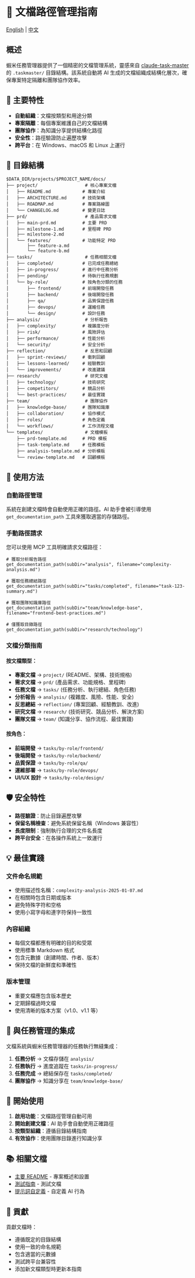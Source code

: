 # 📁 文檔路徑管理指南

[English](../DOCUMENTATION_MANAGEMENT.md) | [中文](DOCUMENTATION_MANAGEMENT.md)

## 概述

蝦米任務管理器提供了一個精密的文檔管理系統，靈感來自 [claude-task-master](https://github.com/eyaltoledano/claude-task-master) 的 `.taskmaster/` 目錄結構。該系統自動將 AI 生成的文檔組織成結構化層次，確保專案特定隔離和團隊協作效率。

## 🎯 主要特性

- **自動組織**：文檔按類型和用途分類
- **專案隔離**：每個專案維護自己的文檔結構
- **團隊協作**：為知識分享提供結構化路徑
- **安全性**：路徑驗證防止遍歷攻擊
- **跨平台**：在 Windows、macOS 和 Linux 上運行

## 📁 目錄結構

```
$DATA_DIR/projects/$PROJECT_NAME/docs/
├── project/                  # 核心專案文檔
│   ├── README.md            # 專案介紹
│   ├── ARCHITECTURE.md      # 技術架構
│   ├── ROADMAP.md           # 專案路線圖
│   └── CHANGELOG.md         # 變更日誌
├── prd/                      # 產品需求文檔
│   ├── main-prd.md          # 主要 PRD
│   ├── milestone-1.md       # 里程碑 PRD
│   ├── milestone-2.md
│   └── features/            # 功能特定 PRD
│       ├── feature-a.md
│       └── feature-b.md
├── tasks/                    # 任務相關文檔
│   ├── completed/           # 已完成任務總結
│   ├── in-progress/         # 進行中任務分析
│   ├── pending/             # 待執行任務規劃
│   └── by-role/             # 按角色分類的任務
│       ├── frontend/        # 前端開發任務
│       ├── backend/         # 後端開發任務
│       ├── qa/              # 品質保證任務
│       ├── devops/          # 運維任務
│       └── design/          # 設計任務
├── analysis/                 # 分析報告
│   ├── complexity/          # 複雜度分析
│   ├── risk/                # 風險評估
│   ├── performance/         # 性能分析
│   └── security/            # 安全分析
├── reflection/               # 反思和回顧
│   ├── sprint-reviews/      # 衝刺回顧
│   ├── lessons-learned/     # 經驗教訓
│   └── improvements/        # 改進建議
├── research/                 # 研究文檔
│   ├── technology/          # 技術研究
│   ├── competitors/         # 競品分析
│   └── best-practices/      # 最佳實踐
├── team/                     # 團隊協作
│   ├── knowledge-base/      # 團隊知識庫
│   ├── collaboration/       # 協作模式
│   ├── roles/               # 角色定義
│   └── workflows/           # 工作流程文檔
└── templates/                # 文檔模板
    ├── prd-template.md      # PRD 模板
    ├── task-template.md     # 任務模板
    ├── analysis-template.md # 分析模板
    └── review-template.md   # 回顧模板
```

## 🔧 使用方法

### 自動路徑管理

系統在創建文檔時會自動使用正確的路徑。AI 助手會被引導使用 `get_documentation_path` 工具來獲取適當的存儲路徑。

### 手動路徑請求

您可以使用 MCP 工具明確請求文檔路徑：

```
# 獲取分析報告路徑
get_documentation_path(subDir="analysis", filename="complexity-analysis.md")

# 獲取任務總結路徑
get_documentation_path(subDir="tasks/completed", filename="task-123-summary.md")

# 獲取團隊知識庫路徑
get_documentation_path(subDir="team/knowledge-base", filename="frontend-best-practices.md")

# 僅獲取目錄路徑
get_documentation_path(subDir="research/technology")
```

### 文檔分類指南

#### 按文檔類型：
- **專案文檔** → `project/` (README、架構、技術規格)
- **需求文檔** → `prd/` (產品需求、功能規格、里程碑)
- **任務文檔** → `tasks/` (任務分析、執行總結、角色任務)
- **分析報告** → `analysis/` (複雜度、風險、性能、安全)
- **反思總結** → `reflection/` (專案回顧、經驗教訓、改進)
- **研究文檔** → `research/` (技術研究、競品分析、解決方案)
- **團隊文檔** → `team/` (知識分享、協作流程、最佳實踐)

#### 按角色：
- **前端開發** → `tasks/by-role/frontend/`
- **後端開發** → `tasks/by-role/backend/`
- **品質保證** → `tasks/by-role/qa/`
- **運維部署** → `tasks/by-role/devops/`
- **UI/UX 設計** → `tasks/by-role/design/`

## 🛡️ 安全特性

- **路徑驗證**：防止目錄遍歷攻擊
- **保留名稱檢查**：避免系統保留名稱（Windows 兼容性）
- **長度限制**：強制執行合理的文件名長度
- **跨平台安全**：在各操作系統上一致運行

## 💡 最佳實踐

### 文件命名規範
- 使用描述性名稱：`complexity-analysis-2025-01-07.md`
- 在相關時包含日期或版本
- 避免特殊字符和空格
- 使用小寫字母和連字符保持一致性

### 內容組織
- 每個文檔都應有明確的目的和受眾
- 使用標準 Markdown 格式
- 包含元數據（創建時間、作者、版本）
- 保持文檔的新鮮度和準確性

### 版本管理
- 重要文檔應包含版本歷史
- 定期歸檔過時文檔
- 使用清晰的版本方案（v1.0、v1.1 等）

## 🔄 與任務管理的集成

文檔系統與蝦米任務管理器的任務執行無縫集成：

1. **任務分析** → 文檔存儲在 `analysis/`
2. **任務執行** → 進度追蹤在 `tasks/in-progress/`
3. **任務完成** → 總結保存在 `tasks/completed/`
4. **團隊協作** → 知識分享在 `team/knowledge-base/`

## 🚀 開始使用

1. **啟用功能**：文檔路徑管理自動可用
2. **開始創建文檔**：AI 助手會自動使用正確路徑
3. **按類型組織**：遵循目錄結構指南
4. **有效協作**：使用團隊目錄進行知識分享

## 📚 相關文檔

- [主要 README](README.md) - 專案概述和設置
- [測試指南](../../TESTING.md) - 測試文檔
- [提示詞自定義](../../prompt-customization.md) - 自定義 AI 行為

## 🤝 貢獻

貢獻文檔時：
- 遵循既定的目錄結構
- 使用一致的命名規範
- 包含適當的元數據
- 測試跨平台兼容性
- 添加新文檔類型時更新本指南
